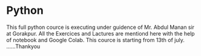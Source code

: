 # Python
This full python cource is executing under guidence of Mr. Abdul Manan sir at Gorakpur.
All the Exercices and Lactures are mentiond here with the help of notebook and Google Colab.
This cource is starting from 13th of july.
......Thankyou
